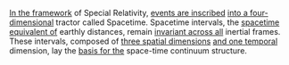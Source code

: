 
[In the framework](3/1/1/2/2/2/2/2/2/2/.Frameworks) of Special Relativity, [events are inscribed](1/2/2/3/3/1/.Event) [into a four-dimensional](1/2/1/1/2/2/3/1/.Four-Dimensional) tractor called Spacetime. Spacetime intervals, the [spacetime equivalent of](1/3/1/1/3/_Space-Time) earthly distances, remain [invariant across all](1/1/3/2/1/1/3/.Invariance) inertial frames. These intervals, composed of [three spatial dimensions](1/2/1/3/1/2/3/.Three%20Dimensions) [and one temporal](1/2/1/3/1/2/1/.One%20Dimension) dimension, lay the [basis for the](1/3/1/2/3/1/2/.Bases) space-time continuum structure.


